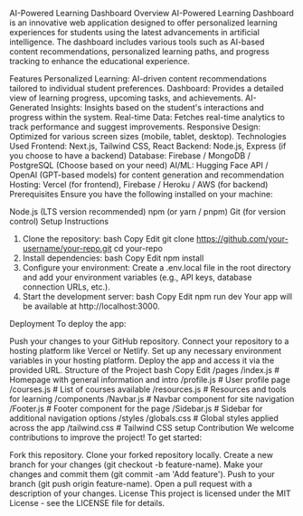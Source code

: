 AI-Powered Learning Dashboard
Overview
AI-Powered Learning Dashboard is an innovative web application designed to offer personalized learning experiences for students using the latest advancements in artificial intelligence. The dashboard includes various tools such as AI-based content recommendations, personalized learning paths, and progress tracking to enhance the educational experience.

Features
Personalized Learning: AI-driven content recommendations tailored to individual student preferences.
Dashboard: Provides a detailed view of learning progress, upcoming tasks, and achievements.
AI-Generated Insights: Insights based on the student's interactions and progress within the system.
Real-time Data: Fetches real-time analytics to track performance and suggest improvements.
Responsive Design: Optimized for various screen sizes (mobile, tablet, desktop).
Technologies Used
Frontend: Next.js, Tailwind CSS, React
Backend: Node.js, Express (if you choose to have a backend)
Database: Firebase / MongoDB / PostgreSQL (Choose based on your need)
AI/ML: Hugging Face API / OpenAI (GPT-based models) for content generation and recommendation
Hosting: Vercel (for frontend), Firebase / Heroku / AWS (for backend)
Prerequisites
Ensure you have the following installed on your machine:

Node.js (LTS version recommended)
npm (or yarn / pnpm)
Git (for version control)
Setup Instructions
1. Clone the repository:
bash
Copy
Edit
git clone https://github.com/your-username/your-repo.git
cd your-repo
2. Install dependencies:
bash
Copy
Edit
npm install
3. Configure your environment:
Create a .env.local file in the root directory and add your environment variables (e.g., API keys, database connection URLs, etc.).
4. Start the development server:
bash
Copy
Edit
npm run dev
Your app will be available at http://localhost:3000.

Deployment
To deploy the app:

Push your changes to your GitHub repository.
Connect your repository to a hosting platform like Vercel or Netlify.
Set up any necessary environment variables in your hosting platform.
Deploy the app and access it via the provided URL.
Structure of the Project
bash
Copy
Edit
/pages
  /index.js       # Homepage with general information and intro
  /profile.js     # User profile page
  /courses.js     # List of courses available
  /resources.js   # Resources and tools for learning
/components
  /Navbar.js      # Navbar component for site navigation
  /Footer.js      # Footer component for the page
  /Sidebar.js     # Sidebar for additional navigation options
/styles
  /globals.css    # Global styles applied across the app
  /tailwind.css   # Tailwind CSS setup
Contribution
We welcome contributions to improve the project! To get started:

Fork this repository.
Clone your forked repository locally.
Create a new branch for your changes (git checkout -b feature-name).
Make your changes and commit them (git commit -am 'Add feature').
Push to your branch (git push origin feature-name).
Open a pull request with a description of your changes.
License
This project is licensed under the MIT License - see the LICENSE file for details.
